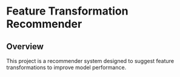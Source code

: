 # Feature Transformation Recommender

## Overview
This project is a recommender system designed to suggest feature transformations to improve model performance.
